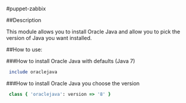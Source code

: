 #puppet-zabbix

##Description

This module allows you to install Oracle Java and allow you to pick the version of Java you want installed.

##How to use:

###How to install Oracle Java with defaults (Java 7)
```ruby
 include oraclejava
```

###How to install Oracle Java you choose the version
```ruby
 class { 'oraclejava': version => '8' }
```